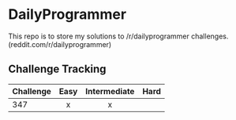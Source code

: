 # DailyProgrammer

This repo is to store my solutions to /r/dailyprogrammer challenges. (reddit.com/r/dailyprogrammer)

## Challenge Tracking
| Challenge | Easy | Intermediate | Hard |
| :-------- | :-: | :-: | :---: |
| 347 | x | x | | 
